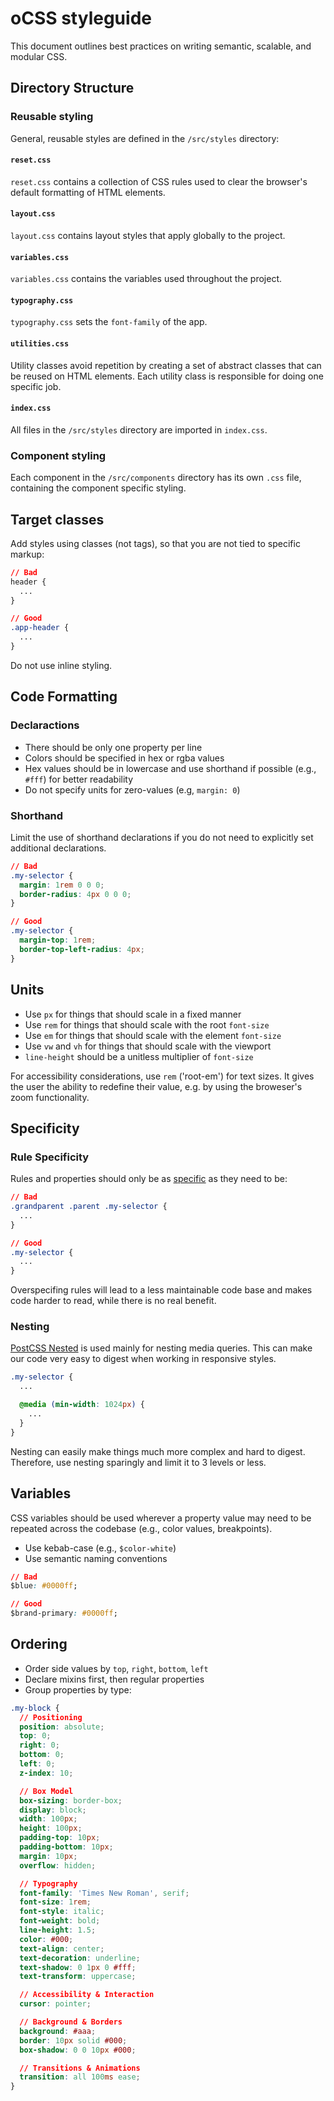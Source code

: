 # oCSS styleguide

This document outlines best practices on writing semantic, scalable, and modular CSS.

## Directory Structure

### Reusable styling

General, reusable styles are defined in the `/src/styles` directory:

#### `reset.css`

`reset.css` contains a collection of CSS rules used to clear the browser's default formatting of HTML elements.

#### `layout.css`

`layout.css` contains layout styles that apply globally to the project.

#### `variables.css`

`variables.css` contains the variables used throughout the project.

#### `typography.css`

`typography.css` sets the `font-family` of the app.

#### `utilities.css`

Utility classes avoid repetition by creating a set of abstract classes that can be reused on HTML elements. Each utility class is responsible for doing one specific job.

#### `index.css`

All files in the `/src/styles` directory are imported in `index.css`.

### Component styling

Each component in the `/src/components` directory has its own `.css` file, containing the component specific styling.

## Target classes

Add styles using classes (not tags), so that you are not tied to specific markup:

```css
// Bad
header {
  ...
}

// Good
.app-header {
  ...
}
```

Do not use inline styling.

## Code Formatting

### Declaractions

* There should be only one property per line
* Colors should be specified in hex or rgba values
* Hex values should be in lowercase and use shorthand if possible (e.g., `#fff`) for better readability
* Do not specify units for zero-values (e.g, `margin: 0`)

### Shorthand

Limit the use of shorthand declarations if you do not need to explicitly set additional declarations.

```css
// Bad
.my-selector {
  margin: 1rem 0 0 0;
  border-radius: 4px 0 0 0;
}

// Good
.my-selector {
  margin-top: 1rem;
  border-top-left-radius: 4px;
}
```

## Units

* Use `px` for things that should scale in a fixed manner
* Use `rem` for things that should scale with the root `font-size`
* Use `em` for things that should scale with the element `font-size`
* Use `vw` and `vh` for things that should scale with the viewport
* `line-height` should be a unitless multiplier of `font-size`

For accessibility considerations, use `rem` ('root-em') for text sizes. It gives the user the ability to redefine their value, e.g. by using the broweser's zoom functionality.

## Specificity

### Rule Specificity

Rules and properties should only be as [specific](https://developer.mozilla.org/en-US/docs/Web/CSS/Specificity) as they need to be:

```css
// Bad
.grandparent .parent .my-selector {
  ...
}

// Good
.my-selector {
  ...
}
```

Overspecifing rules will lead to a less maintainable code base and makes code harder to read, while there is no real benefit.

### Nesting

[PostCSS Nested](https://www.npmjs.com/package/postcss-nested) is used mainly for nesting media queries. This can make our code very easy to digest when working in responsive styles.

```css
.my-selector {
  ...

  @media (min-width: 1024px) {
    ...
  }
}
```

Nesting can easily make things much more complex and hard to digest. Therefore, use nesting sparingly and limit it to 3 levels or less.

## Variables

CSS variables should be used wherever a property value may need to be repeated across the codebase (e.g., color values, breakpoints).

* Use kebab-case (e.g., `$color-white`)
* Use semantic naming conventions

```css
// Bad
$blue: #0000ff;

// Good
$brand-primary: #0000ff;
```

## Ordering

* Order side values by `top`, `right`, `bottom`, `left`
* Declare mixins first, then regular properties
* Group properties by type:

```css
.my-block {
  // Positioning
  position: absolute;
  top: 0;
  right: 0;
  bottom: 0;
  left: 0;
  z-index: 10;

  // Box Model
  box-sizing: border-box;
  display: block;
  width: 100px;
  height: 100px;
  padding-top: 10px;
  padding-bottom: 10px;
  margin: 10px;
  overflow: hidden;

  // Typography
  font-family: 'Times New Roman', serif;
  font-size: 1rem;
  font-style: italic;
  font-weight: bold;
  line-height: 1.5;
  color: #000;
  text-align: center;
  text-decoration: underline;
  text-shadow: 0 1px 0 #fff;
  text-transform: uppercase;

  // Accessibility & Interaction
  cursor: pointer;

  // Background & Borders
  background: #aaa;
  border: 10px solid #000;
  box-shadow: 0 0 10px #000;

  // Transitions & Animations
  transition: all 100ms ease;
}
```

